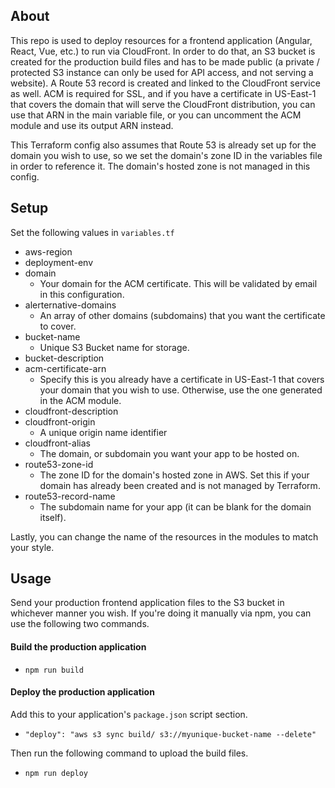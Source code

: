## About
This repo is used to deploy resources for a frontend application (Angular, React, Vue, etc.) to run via CloudFront. In order to do that, an S3 bucket is created for the production build files and has to be made public (a private / protected S3 instance can only be used for API access, and not serving a website). A Route 53 record is created and linked to the CloudFront service as well. ACM is required for SSL, and if you have a certificate in US-East-1 that covers the domain that will serve the CloudFront distribution, you can use that ARN in the main variable file, or you can uncomment the ACM module and use its output ARN instead.

This Terraform config also assumes that Route 53 is already set up for the domain you wish to use, so we set the domain's zone ID in the variables file in order to reference it. The domain's hosted zone is not managed in this config.

## Setup
Set the following values in `variables.tf`
- aws-region
- deployment-env
- domain
    - Your domain for the ACM certificate. This will be validated by email in this configuration.
- alerternative-domains
    - An array of other domains (subdomains) that you want the certificate to cover.
- bucket-name
    - Unique S3 Bucket name for storage.
- bucket-description
- acm-certificate-arn
    - Specify this is you already have a certificate in US-East-1 that covers your domain that you wish to use. Otherwise, use the one generated in the ACM module.
- cloudfront-description
- cloudfront-origin
    - A unique origin name identifier
- cloudfront-alias
    - The domain, or subdomain you want your app to be hosted on.
- route53-zone-id
    - The zone ID for the domain's hosted zone in AWS. Set this if your domain has already been created and is not managed by Terraform.
- route53-record-name
    - The subdomain name for your app (it can be blank for the domain itself).

Lastly, you can change the name of the resources in the modules to match your style.

## Usage
Send your production frontend application files to the S3 bucket in whichever manner you wish. If you're doing it manually via npm, you can use the following two commands.

#### Build the production application
- `npm run build`

#### Deploy the production application
Add this to your application's `package.json` script section.
- `"deploy": "aws s3 sync build/ s3://myunique-bucket-name --delete"`

Then run the following command to upload the build files.
- `npm run deploy`